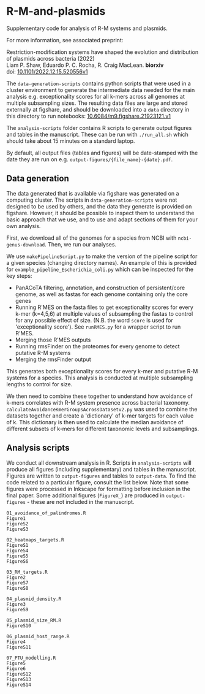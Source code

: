 # R-M-and-plasmids

Supplementary code for analysis of R-M systems and plasmids. 

For more information, see associated preprint:

Restriction-modification systems have shaped the evolution and distribution of plasmids across bacteria (2022)   
Liam P. Shaw, Eduardo P. C. Rocha, R. Craig MacLean. **biorxiv**  
doi: [10.1101/2022.12.15.520556v1](https://www.biorxiv.org/content/10.1101/2022.12.15.520556v1) 

The `data-generation-scripts` contains python scripts that were used in a cluster environment to generate the intermediate data needed for the main analysis e.g. exceptionality scores for all k-mers across all genomes at multiple subsampling sizes. The resulting data files are large and stored externally at figshare, and should be downloaded into a `data` directory in this directory to run notebooks: [10.6084/m9.figshare.21923121.v1](https://doi.org/10.6084/m9.figshare.21923121.v1)

The `analysis-scripts` folder contains R scripts to generate output figures and tables in the manuscript. These can be run with `./run_all.sh` which should take about 15 minutes on a standard laptop.

By default, all output files (tables and figures) will be date-stamped with the date they are run on e.g. `output-figures/{file_name}-{date}.pdf`.

## Data generation

The data generated that is available via figshare was generated on a computing cluster. The scripts in `data-generation-scripts` were not designed to be used by others, and the data they generate is provided on figshare. However, it should be possible to inspect them to understand the basic approach that we use, and to use and adapt sections of them for your own analysis. 

First, we download all of the genomes for a species from NCBI with `ncbi-genus-download`. Then, we run our analyses. 

We use `makePipelineScript.py` to make the version of the pipeline script for a given species (changing directory names). An example of this is provided for `example_pipeline_Escherichia_coli.py` which can be inspected for the key steps:
* PanACoTA filtering, annotation, and construction of persistent/core genome, as well as fastas for each genome containing only the core genes 
* Running R'MES on the fasta files to get exceptionality scores for every k-mer (k=4,5,6) at multiple values of subsampling the fastas to control for any possible effect of size. (N.B. the word `score` is used for 'exceptionality score'). See `runRMES.py` for a wrapper script to run R'MES.
* Merging those R'MES outputs
* Running rmsFinder on the proteomes for every genome to detect putative R-M systems
* Merging the rmsFinder output

This generates both exceptionality scores for every k-mer and putative R-M systems for a species. This analysis is conducted at multiple subsampling lengths to control for size.  

We then need to combine these together to understand how avoidance of k-mers correlates with R-M system presence across bacterial taxonomy. `calculateAvoidanceKmerGroupsAcrossDatasetv2.py` was used to combine the datasets together and create a 'dictionary' of k-mer targets for each value of k. This dictionary is then used to calculate the median avoidance of different subsets of k-mers for different taxonomic levels and subsamplings. 

## Analysis scripts

We conduct all downstream analysis in R. Scripts in `analysis-scripts` will produce all figures (including supplementary) and tables in the manuscript. Figures are written to `output-figures` and tables to `output-data`. To find the code related to a particular figure, consult the list below. Note that some figures were processed in Inkscape for formatting before inclusion in the final paper. Some additional figures (`FigureX_`) are produced in `output-figures` - these are not included in the manuscript.  

```
01_avoidance_of_palindromes.R
Figure1
FigureS2
FigureS3

02_heatmaps_targets.R
FigureS1
FigureS4
FigureS5
FigureS6

03_RM_targets.R
Figure2 
FigureS7
FigureS8

04_plasmid_density.R
Figure3
FigureS9

05_plasmid_size_RM.R
FigureS10

06_plasmid_host_range.R
Figure4
FigureS11

07_PTU_modelling.R
Figure5
Figure6
FigureS12
FigureS13
FigureS14
```
